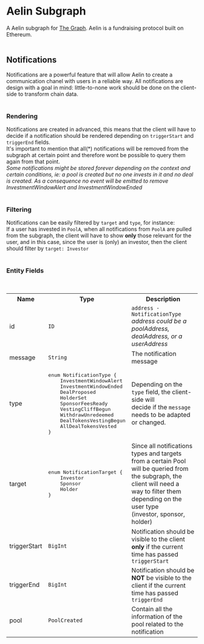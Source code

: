 # Aelin Subgraph

A Aelin subgraph for [The Graph](https://thegraph.com). Aelin is a fundraising protocol built on Ethereum.
<br>
<br>

## Notifications

Notifications are a powerful feature that will allow Aelin to create a communication chanel with users in a reliable way. All notifications are design with a goal in mind: little-to-none work should be done on the client-side to transform chain data.
<br>
<br>

### Rendering

Notifications are created in advanced, this means that the client will have to decide if a notification should be rendered depending on `triggerStart` and `triggerEnd` fields.<br>
It's important to mention that all(\*) notifications will be removed from the subgraph at certain point and therefore wont be possible to query them again from that point.<br>
<i>Some notifications might be stored forever depending on the context and certain conditions, ie: a pool is created but no one invests in it and no deal is created. As a consequence no event will be emitted to remove InvestmentWindowAlert and InvestmentWindowEnded</i>
<br>
<br>

### Filtering

Notifications can be easily filtered by `target` and `type`, for instance:<br>
If a user has invested in `PoolA`, when all notifications from `PoolA` are pulled from the subgraph, the client will have to show <b>only</b> those relevant for the user, and in this case, since the user is (only) an investor, then the client should filter by `target: Investor`
<br>
<br>

### Entity Fields

<br>
<table>
<tr>
<th>Name</th><th>Type</th><th>Description</th>
</tr>
<tr>
<td>id</td><td><code>ID</code></td><td><code>address - NotificationType</code><br><i>address could be a poolAddress, dealAddress, or a userAddress</i></td>
</tr>
<tr>
<td>message</td><td><code>String</code></td><td>The notification message</td>
</tr>
<tr>
<td>type</td>
<td>
<pre>
enum NotificationType {
	InvestmentWindowAlert
	InvestmentWindowEnded
	DealProposed
	HolderSet
	SponsorFeesReady
	VestingCliffBegun
	WithdrawUnredeemed
	DealTokensVestingBegun
	AllDealTokensVested
}
</pre>
<td>Depending on the <code>type</code> field, the client-side will<br>decide if the <code>message</code> needs to be adapted or changed.</td>
</td>
</tr>
<tr>
<td>target</td>
<td>
<pre>
enum NotificationTarget {
	Investor
	Sponsor
	Holder
}
</pre>
</td>
<td>Since all notifications types and targets from a certain Pool <br>will be queried from the subgraph, the client will need a<br>way to filter them depending on the user type<br>(investor, sponsor, holder)
</td>
</tr>
<tr>
<td>triggerStart</td><td><code>BigInt</code></td><td>Notification should be visible to the client <b>only</b> if the current <br> time has passed <code>triggerStart</code></td>
</tr>
</tr>
<tr>
<td>triggerEnd</td><td><code>BigInt</code></td><td>Notification should be <b>NOT</b> be visible to the client if the current<br> time has passed <code>triggerEnd</code></td>
</tr>
<tr>
<td>pool</td><td><code>PoolCreated</code></td><td>Contain all the information of the pool related to the notification</td>
</tr>
